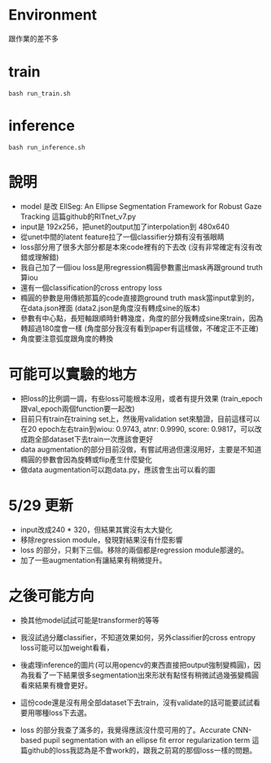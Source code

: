 # Environment
跟作業的差不多

# train
```shell script=
bash run_train.sh
```

# inference
```shell script=
bash run_inference.sh
```

# 說明
* model 是改 EllSeg: An Ellipse Segmentation Framework for Robust Gaze Tracking 這篇github的RITnet_v7.py
* input是 192x256，把unet的output加了interpolation到 480x640
* 從unet中間的latent feature拉了一個classifier分類有沒有張眼睛
* loss部分用了很多大部分都是本來code裡有的下去改 (沒有非常確定有沒有改錯或理解錯)
* 我自己加了一個iou loss是用regression橢圓參數畫出mask再跟ground truth算iou
* 還有一個classification的cross entropy loss
* 橢圓的參數是用傳統那篇的code直接跑ground truth mask當input拿到的，在data.json裡面 (data2.json是角度沒有轉成sine的版本)
* 參數有中心點，長短軸跟順時針轉幾度，角度的部分我轉成sine來train，因為轉超過180度會一樣 (角度部分我沒有看到paper有這樣做，不確定正不正確)
* 角度要注意弧度跟角度的轉換

# 可能可以實驗的地方
* 把loss的比例調一調，有些loss可能根本沒用，或者有提升效果 (train_epoch跟val_epoch兩個function要一起改)
* 目前只有train在training set上，然後用validation set來驗證，目前這樣可以在20 epoch左右train到wiou: 0.9743, atnr: 0.9990, score: 0.9817，可以改成跑全部dataset下去train一次應該會更好
* data augmentation的部分目前沒做，有嘗試用過但還沒用好，主要是不知道橢圓的參數會因為旋轉或flip產生什麼變化
* 做data augmentation可以跑data.py，應該會生出可以看的圖

# 5/29 更新
* input改成240 * 320，但結果其實沒有太大變化
* 移除regression module，發現對結果沒有什麼影響
* loss 的部分，只剩下三個。移除的兩個都是regression module那邊的。
* 加了一些augmentation有讓結果有稍微提升。

# 之後可能方向
* 換其他model試試可能是transformer的等等
* 我沒試過分離classifier，不知道效果如何，另外classifier的cross entropy loss可能可以加weight看看，
* 後處理inference的圖片(可以用opencv的東西直接把output強制變橢圓)，因為我看了一下結果很多segmentation出來形狀有點怪有稍微試過幾張變橢圓看來結果有機會更好。
* 這份code還是沒有用全部dataset下去train，沒有validate的話可能要試試看要用哪種loss下去選。

* loss 的部分我查了滿多的，我覺得應該沒什麼可用的了。Accurate CNN-based pupil segmentation with an ellipse fit error regularization term 這篇github的loss我認為是不會work的，跟我之前寫的那個loss一樣的問題。